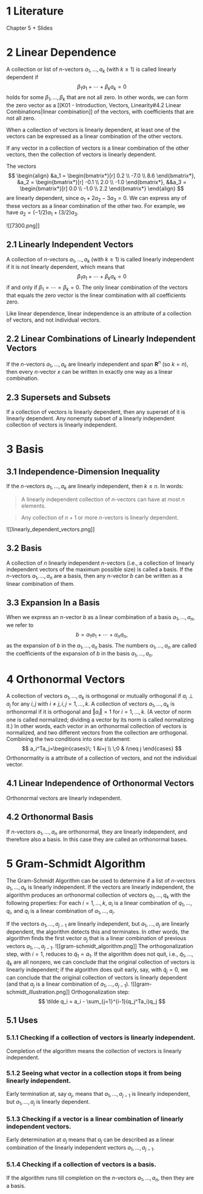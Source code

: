 # 1 Literature
Chapter 5 + Slides
# 2 Linear Dependence
A collection or list of $n$-vectors $a_1, \dots, a_k$ (with $k \geq 1$) is called linearly dependent if
$$
\beta_1a_1 + \cdots + \beta_ka_k=0
$$
holds for some $\beta_1, \dots, \beta_k$ that are not all zero. In other words, we can form the zero vector as a [[K01 - Introduction, Vectors, Linearity#4.2 Linear Combinations|linear combination]] of the vectors, with coefficients that are not all zero.

When a collection of vectors is linearly dependent, at least one of the vectors can be expressed as a linear combination of the other vectors.

If any vector in a collection of vectors is a linear combination of the other vectors, then the collection of vectors is linearly dependent.

The vectors
$$ 
\begin{align}
&a_1 = \begin{bmatrix*}[r]
0.2 \\ -7.0 \\ 8.6
\end{bmatrix*}, &a_2 = \begin{bmatrix*}[r]
-0.1 \\ 2.0 \\ -1.0
\end{bmatrix*}, &&a_3 = \begin{bmatrix*}[r]
0.0 \\ -1.0 \\ 2.2
\end{bmatrix*}
\end{align}
$$
are linearly dependent, since $a_1+2a_2-3a_3=0$. We can express any of these vectors as a linear combination of the other two. For example, we have $a_2=(-1/2)a_1+(3/2)a_3$.

![[7300.png]]
## 2.1 Linearly Independent Vectors
A collection of $n$-vectors $a_1, \dots, a_k$ (with $k \geq 1$) is called linearly independent if it is not linearly dependent, which means that 
$$
\beta_1a_1+\cdots+\beta_ka_k=0
$$
if and only if $\beta_1=\cdots=\beta_k=0$. The only linear combination of the vectors that equals the zero vector is the linear combination with all coefficients zero.

Like linear dependence, linear independence is an attribute of a collection of vectors, and not individual vectors.
## 2.2 Linear Combinations of Linearly Independent Vectors
If the $n$-vectors $a_1, \dots, a_k$ are linearly independent and span $\mathbf{R}^n$ (so $k = n$), then every $n$-vector $x$ can be written in exactly one way as a linear combination.
## 2.3 Supersets and Subsets
If a collection of vectors is linearly dependent, then any superset of it is linearly dependent. Any nonempty subset of a linearly independent collection of vectors is linearly independent.
# 3 Basis
## 3.1 Independence-Dimension Inequality
If the $n$-vectors $a_1, \dots, a_k$ are linearly independent, then $k \leq n$. In words: 

> A linearly independent collection of $n$-vectors can have at most $n$ elements.

> Any collection of $n+1$ or more $n$-vectors is linearly dependent.

![[linearly_dependent_vectors.png]]

## 3.2 Basis
A collection of $n$ linearly independent $n$-vectors (i.e., a collection of linearly independent vectors of the maximum possible size) is called a basis. If the $n$-vectors $a_1, \dots, a_n$ are a basis, then any $n$-vector $b$ can be written as a linear combination of them. 
## 3.3 Expansion In a Basis
When we express an $n$-vector $b$ as a linear combination of a basis $a_1, \dots, a_n$, we refer to
$$b=\alpha_1a_1+\cdots+\alpha_na_n,$$
as the expansion of $b$ in the $a_1, \dots , a_n$ basis. The numbers $\alpha_1, \dots, \alpha_n$ are called the coefficients of the expansion of $b$ in the basis $a_1, \dots, a_n$.
# 4 Orthonormal Vectors
A collection of vectors $a_1, \dots, a_k$ is orthogonal or mutually orthogonal if $a_i \perp a_j$ for any $i,j$ with $i\neq j, i,j=1, \dots, k$. A collection of vectors $a_1, \dots, a_k$ is orthonormal if it is orthogonal and $\Vert a_i \Vert = 1$ for $i=1, \dots, k$. (A vector of norm one is called normalized; dividing a vector by its norm is called normalizing it.) In other words, each vector in an orthonormal collection of vectors is normalized, and two different vectors from the collection are orthogonal. Combining the two conditions into one statement:
$$
a_i^Ta_j=\begin{cases}\; 1 &i=j \\ \;0 & i\neq j  \end{cases}
$$
Orthonormality is a attribute of a collection of vectors, and not the individual vector.

## 4.1 Linear Independence of Orthonormal Vectors
Orthonormal vectors are linearly independent.
## 4.2 Orthonormal Basis
If $n$-vectors $a_1, \dots, a_n$ are orthonormal, they are linearly independent, and therefore also a basis. In this case they are called an orthonormal bases.
# 5 Gram-Schmidt Algorithm
The Gram-Schmidt Algorithm can be used to determine if a list of $n$-vectors $a_1, \dots, a_k$ is linearly independent. If the vectors are linearly independent, the algorithm produces an orthonormal collection of vectors $q_1, \dots, q_k$ with the following properties: For each $i=1, \dots, k$, $a_i$ is a linear combination of $q_1, \dots, q_i$, and $q_i$ is a linear combination of $a_1, \dots, a_i$. 

If the vectors $a_1, \dots, a_{j-1}$ are linearly independent, but $a_1, \dots, a_j$ are linearly dependent, the algorithm detects this and terminates. In other words, the algorithm finds the first vector $a_j$ that is a linear combination of previous vectors $a_1, \dots, a_{j-1}$. 
![[gram-schmidt_algorithm.png]]
The orthogonalization step, with $i=1$, reduces to $\tilde q_1 = a_1$. If the algorithm does not quit, i.e., $\tilde q_1, \dots, \tilde q_k$ are all nonzero, we can conclude that the original collection of vectors is linearly independent; if the algorithm does quit early, say, with $\tilde q_j = 0$, we can conclude that the original collection of vectors is linearly dependent (and that $a_j$ is a linear combination of $a_1, \dots, a_{j-1}$).
![[gram-schmidt_illustration.png]]
Orthogonalization step: 
$$
\tilde q_i = a_i - \sum_{j=1}^{i-1}(q_j^Ta_i)q_j
$$
## 5.1 Uses
### 5.1.1 Checking if a collection of vectors is linearly independent. 
Completion of the algorithm means the collection of vectors is linearly independent.
### 5.1.2 Seeing what vector in a collection stops it from being linearly independent.
Early termination at, say $a_j$, means that $a_1, \dots, a_{j-1}$ is linearly independent, but $a_1, \dots, a_j$ is linearly dependent.
### 5.1.3 Checking if a vector is a linear combination of linearly independent vectors.
Early determination at $a_j$ means that $a_j$ can be described as a linear combination of the linearly independent vectors $a_1, \dots, a_{j-1}$. 
### 5.1.4 Checking if a collection of vectors is a basis.
If the algorithm runs till completion on the $n$-vectors $a_1, \dots, a_n$, then they are a basis.